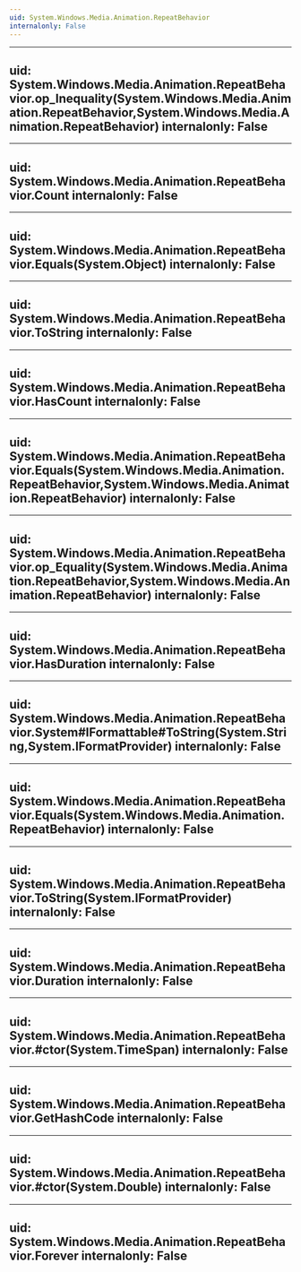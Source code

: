```yaml
---
uid: System.Windows.Media.Animation.RepeatBehavior
internalonly: False
---
```


---
uid: System.Windows.Media.Animation.RepeatBehavior.op_Inequality(System.Windows.Media.Animation.RepeatBehavior,System.Windows.Media.Animation.RepeatBehavior)
internalonly: False
---

---
uid: System.Windows.Media.Animation.RepeatBehavior.Count
internalonly: False
---

---
uid: System.Windows.Media.Animation.RepeatBehavior.Equals(System.Object)
internalonly: False
---

---
uid: System.Windows.Media.Animation.RepeatBehavior.ToString
internalonly: False
---

---
uid: System.Windows.Media.Animation.RepeatBehavior.HasCount
internalonly: False
---

---
uid: System.Windows.Media.Animation.RepeatBehavior.Equals(System.Windows.Media.Animation.RepeatBehavior,System.Windows.Media.Animation.RepeatBehavior)
internalonly: False
---

---
uid: System.Windows.Media.Animation.RepeatBehavior.op_Equality(System.Windows.Media.Animation.RepeatBehavior,System.Windows.Media.Animation.RepeatBehavior)
internalonly: False
---

---
uid: System.Windows.Media.Animation.RepeatBehavior.HasDuration
internalonly: False
---

---
uid: System.Windows.Media.Animation.RepeatBehavior.System#IFormattable#ToString(System.String,System.IFormatProvider)
internalonly: False
---

---
uid: System.Windows.Media.Animation.RepeatBehavior.Equals(System.Windows.Media.Animation.RepeatBehavior)
internalonly: False
---

---
uid: System.Windows.Media.Animation.RepeatBehavior.ToString(System.IFormatProvider)
internalonly: False
---

---
uid: System.Windows.Media.Animation.RepeatBehavior.Duration
internalonly: False
---

---
uid: System.Windows.Media.Animation.RepeatBehavior.#ctor(System.TimeSpan)
internalonly: False
---

---
uid: System.Windows.Media.Animation.RepeatBehavior.GetHashCode
internalonly: False
---

---
uid: System.Windows.Media.Animation.RepeatBehavior.#ctor(System.Double)
internalonly: False
---

---
uid: System.Windows.Media.Animation.RepeatBehavior.Forever
internalonly: False
---
